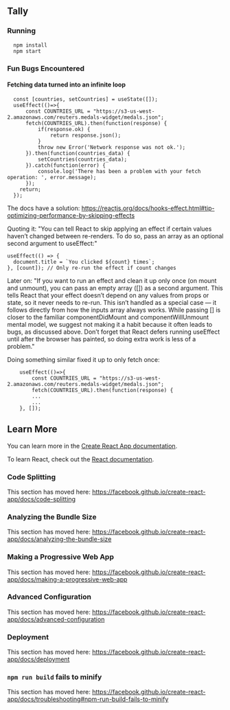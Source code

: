 ## Tally
### Running
```
  npm install
  npm start
```
### Fun Bugs Encountered
#### Fetching data turned into an infinite loop
```
  const [countries, setCountries] = useState([]);
  useEffect(()=>{
      const COUNTRIES_URL = "https://s3-us-west-2.amazonaws.com/reuters.medals-widget/medals.json";
      fetch(COUNTRIES_URL).then(function(response) {
          if(response.ok) {
              return response.json();
          }
          throw new Error('Network response was not ok.');
      }).then(function(countries_data) {
          setCountries(countries_data);
      }).catch(function(error) {
          console.log('There has been a problem with your fetch operation: ', error.message);
      });
    return;
  });
```
The docs have a solution: https://reactjs.org/docs/hooks-effect.html#tip-optimizing-performance-by-skipping-effects

Quoting it: "You can tell React to skip applying an effect if certain values haven’t changed between re-renders. To do so, pass an array as an optional second argument to useEffect:"
```
useEffect(() => {
  document.title = `You clicked ${count} times`;
}, [count]); // Only re-run the effect if count changes
```

Later on: "If you want to run an effect and clean it up only once (on mount and unmount), you can pass an empty array ([]) as a second argument. This tells React that your effect doesn’t depend on any values from props or state, so it never needs to re-run. This isn’t handled as a special case — it follows directly from how the inputs array always works. While passing [] is closer to the familiar componentDidMount and componentWillUnmount mental model, we suggest not making it a habit because it often leads to bugs, as discussed above. Don’t forget that React defers running useEffect until after the browser has painted, so doing extra work is less of a problem."

Doing something similar fixed it up to only fetch once:

```
    useEffect(()=>{
        const COUNTRIES_URL = "https://s3-us-west-2.amazonaws.com/reuters.medals-widget/medals.json";
        fetch(COUNTRIES_URL).then(function(response) {
        ...
        ...
    }, []);
```


## Learn More

You can learn more in the [Create React App documentation](https://facebook.github.io/create-react-app/docs/getting-started).

To learn React, check out the [React documentation](https://reactjs.org/).

### Code Splitting

This section has moved here: https://facebook.github.io/create-react-app/docs/code-splitting

### Analyzing the Bundle Size

This section has moved here: https://facebook.github.io/create-react-app/docs/analyzing-the-bundle-size

### Making a Progressive Web App

This section has moved here: https://facebook.github.io/create-react-app/docs/making-a-progressive-web-app

### Advanced Configuration

This section has moved here: https://facebook.github.io/create-react-app/docs/advanced-configuration

### Deployment

This section has moved here: https://facebook.github.io/create-react-app/docs/deployment

### `npm run build` fails to minify

This section has moved here: https://facebook.github.io/create-react-app/docs/troubleshooting#npm-run-build-fails-to-minify
